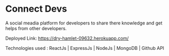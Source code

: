 # Connect Devs

A social meadia platform for developers to share there knowledge and get helps from other developers.

Deployed Link: https://dry-hamlet-09632.herokuapp.com/

Technologies used : ReactJs | ExpressJs | NodeJs | MongoDB | Github API



